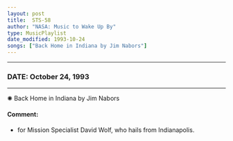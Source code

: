 ```yaml
---
layout: post
title:  STS-58
author: "NASA: Music to Wake Up By"
type: MusicPlaylist
date_modified: 1993-10-24
songs: ["Back Home in Indiana by Jim Nabors"]
---
```


----
### DATE: October 24, 1993
----
✺ Back Home in Indiana by Jim Nabors

#### Comment:
* for Mission Specialist David Wolf, who hails from Indianapolis.



<br/>
<center>
	<a target="_blank"
	   href="https://twitter.com/intent/tweet?hashtags=Space,NASA,Playlist,NASAWakeupCalls,SpaceProgram&text={{ page.author}}, '{{ page.songs.first }}' {{ page.title }}, {{ page.date | date: '%B %d, %Y' }}. {{ site.url }}{{ page.url }} @nasawakeupcalls">
	   <i class="fab fa-twitter" alt="Tweet this page" style="font-size: 1.3em;"></i>
	</a>
	&nbsp; 	<i class="fas fa-user-astronaut" style="font-size: 1.5em;"></i> &nbsp;
    <a type="amzn" search="'Back Home in Indiana by Jim Nabors'" category="popular music">
        <i class="fab fa-amazon" style="font-size: 1.3em;"></i>
    </a>
</center>
